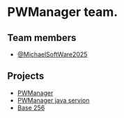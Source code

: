 # PWManager team.
## Team members
- [@MichaelSoftWare2025](https://github.com/MichaelSoftWare2025)

## Projects
- [PWManager](https://github.com/PWManager/PWManager)
- [PWManager java servion](https://github.com/PWManager/PWManager-java)
- [Base 256](https://PWManager/base256-enc)
